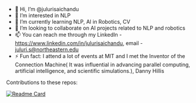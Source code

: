 - 👋 Hi, I’m @julurisaichandu
- 👀 I’m interested in NLP
- 🌱 I’m currently learning NLP, AI in Robotics, CV
- 💞️ I’m looking to collaborate on AI projects related to NLP and robotics
- 📫 You can reach me through my LinkedIn - https://www.linkedin.com/in/julurisaichandu, email - juluri.s@northeastern.edu
- ⚡ Fun fact: I attend a lot of events at MIT and I met the Inventor of the Connection Machine( It was influential in advancing parallel computing, artificial intelligence, and scientific simulations.), Danny Hillis

Contributions to these repos:

[![Readme Card](https://github-readme-stats.vercel.app/api/pin/?username=huggingface&repo=ai-deadlines&theme=dark)](https://github.com/huggingface/ai-deadlines)
